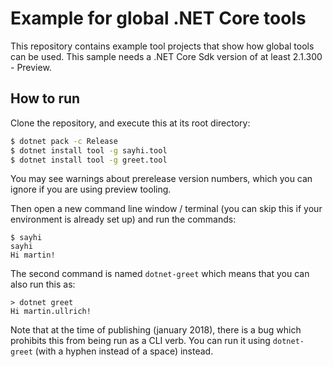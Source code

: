 # Example for global .NET Core tools

This repository contains example tool projects that show how global tools can be used.
This sample needs a .NET Core Sdk version of at least 2.1.300 - Preview.

## How to run

Clone the repository, and execute this at its root directory:

```sh
$ dotnet pack -c Release
$ dotnet install tool -g sayhi.tool
$ dotnet install tool -g greet.tool
```

You may see warnings about prerelease version numbers, which you can ignore if you are using preview tooling.

Then open a new command line window / terminal (you can skip this if your environment is already set up) and run the commands:

```
$ sayhi
sayhi
Hi martin!
```

The second command is named `dotnet-greet` which means that you can also run this as:

```
> dotnet greet
Hi martin.ullrich!
```

Note that at the time of publishing (january 2018), there is a bug which prohibits this from being run as a CLI verb. You can run it using `dotnet-greet` (with a hyphen instead of a space) instead.